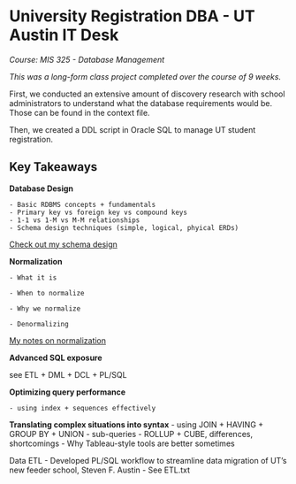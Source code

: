 # University Registration DBA - UT Austin IT Desk

*Course: MIS 325 - Database Management*

*This was a long-form class project completed over the course of 9 weeks.*

First, we conducted an extensive amount of discovery 
research with school administrators to understand what the database requirements would be. 
Those can be found in the context file. 

Then, we created a DDL script in Oracle SQL to manage UT student registration. 

## Key Takeaways ##

**Database Design**

    - Basic RDBMS concepts + fundamentals
    - Primary key vs foreign key vs compound keys
    - 1-1 vs 1-M vs M-M relationships
    - Schema design techniques (simple, logical, phyical ERDs)

[Check out my schema design](https://s3.us-west-2.amazonaws.com/secure.notion-static.com/a141acf5-ebaa-4f89-aee9-8f985bf625a7/schema.png?X-Amz-Algorithm=AWS4-HMAC-SHA256&X-Amz-Content-Sha256=UNSIGNED-PAYLOAD&X-Amz-Credential=AKIAT73L2G45EIPT3X45%2F20221203%2Fus-west-2%2Fs3%2Faws4_request&X-Amz-Date=20221203T082225Z&X-Amz-Expires=86400&X-Amz-Signature=95abb7926f57148dc9995de9bc240dbeb35e26479958bcb2c0f3e262849d1cd0&X-Amz-SignedHeaders=host&response-content-disposition=filename%3D%22schema.png%22&x-id=GetObject)

**Normalization**
    
    - What it is

    - When to normalize

    - Why we normalize

    - Denormalizing
[My notes on normalization](https://animesh-s.notion.site/Normalization-8834c653bf4740d498e65634c3977a59)

**Advanced SQL exposure**

   see ETL + DML + DCL + PL/SQL

**Optimizing query performance**

    - using index + sequences effectively

**Translating complex situations into syntax**
    - using JOIN + HAVING + GROUP BY + UNION
    - sub-queries
    - ROLLUP + CUBE, differences, shortcomings
    - Why Tableau-style tools are better sometimes

Data ETL
    - Developed PL/SQL workflow to streamline data migration of UT’s new feeder school, Steven F. Austin
    - See ETL.txt

</aside>


